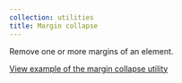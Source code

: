 ```yaml
---
collection: utilities
title: Margin collapse
---
```


Remove one or more margins of an element.

<a href="https://ubuntudesign.github.io/vanilla-framework/examples/utilities/margin-collapse/"
    class="js-example">
    View example of the margin collapse utility
</a>
